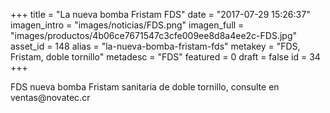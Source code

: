 +++
title = "La nueva bomba Fristam FDS"
date = "2017-07-29 15:26:37"
imagen_intro = "images/noticias/FDS.png"
imagen_full = "images/productos/4b06ce7671547c3cfe009ee8d8a4ee2c-FDS.jpg"
asset_id = 148
alias = "la-nueva-bomba-fristam-fds"
metakey = "FDS, Fristam, doble tornillo"
metadesc = "FDS"
featured = 0
draft = false
id = 34
+++
<p>FDS nueva bomba Fristam sanitaria de doble tornillo, consulte en ventas@novatec.cr</p>
<!--more-->